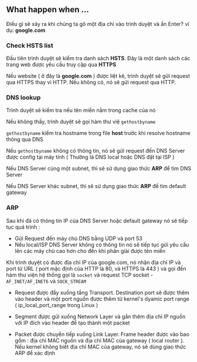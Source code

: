## What happen when ...

Điều gì sẽ xảy ra khi chúng ta gõ một địa chỉ vào trình duyệt và ấn Enter? ví dụ: **google.com**

### Check HSTS list

Đầu tiên trình duyệt sẽ kiểm tra danh sách **HSTS**. Đây là một danh sách các trang web được yêu cầu truy cập qua **HTTPS**

Nếu website ( ở đây là **google.com** ) được liệt kê, trình duyệt sẽ gửi request qua HTTPS thay vì HTTP. Nếu không có, nó sẽ gửi request qua HTTP.

### DNS lookup

Trình duyệt sẽ kiểm tra nếu tên miền nằm trong cache của nó

Nếu không thấy, trình duyệt sẽ gọi hàm thư việ ``gethostbyname``

``gethostbyname`` kiểm tra hostname trong file **host** trước khi resolve hostname thông qua DNS

Nếu ``gethostbyname`` không có thông tin, nó sẽ gửi request đến DNS Server được config tại máy tính ( Thường là DNS local hoặc DNS đặt tại ISP )

Nếu DNS Server cùng một subnet, thì sẽ sử dụng giao thức **ARP** để tìm DNS Server

Nếu DNS Server khác subnet, thì sẽ sử dụng giao thức **ARP** để tìm default gateway

### ARP

Sau khi đã có thông tin IP của DNS Server hoặc default gateway nó sẽ tiếp tục quá trình :

- Gửi Request đến máy chủ DNS bằng UDP và port 53
- Nếu local/ISP DNS Server không có thông tin nó sẽ tiếp tục gửi yêu cầu lên các máy chủ cao hơn cho đến khi phân giải được tên miền

Khi trình duyệt có được địa chỉ IP của google.com, nó nhận địa chỉ IP và port từ URL ( port mặc định của HTTP là 80, và HTTPS là 443 ) và gọi đến hàm thư viện hệ thống gọi là ``socket`` và request TCP socket - ``AF_INET/AF_INET6`` và ``SOCK_STREAM``

- Request được đẩy xuống tầng Transport. Destination port sẽ được thêm vào header và một port nguồn được thêm từ kernel's dyamic port range ( ip_local_port_range trong Linux )

- Segment được gửi xuống Network Layer và gắn thêm địa chỉ IP nguồn với IP đích vào header để tạo thành một packet

- Packet được chuyển tiếp xuống Link Layer. Frame header được vào bao gồm : địa chỉ MAC nguồn và địa chỉ MAC của gateway ( local router ). Nếu kernel không biết địa chỉ MAC của gateway, nó sẽ dùng giao thức ARP để xác định

